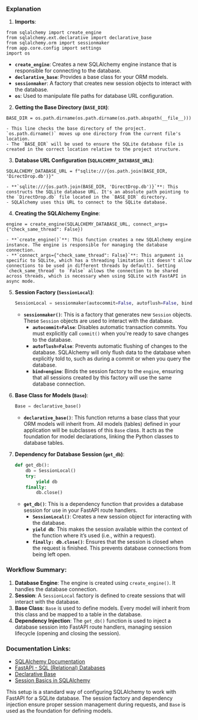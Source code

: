 
### Explanation

1. **Imports**:

```
from sqlalchemy import create_engine
from sqlalchemy.ext.declarative import declarative_base
from sqlalchemy.orm import sessionmaker
from app.core.config import settings
import os

```

- **`create_engine`**: Creates a new SQLAlchemy engine instance that is responsible for connecting to the database.
- **`declarative_base`**: Provides a base class for your ORM models.
- **`sessionmaker`**: A factory that creates new session objects to interact with the database.
- **`os`**: Used to manipulate file paths for database URL configuration.
2. **Getting the Base Directory (`BASE_DIR`)**:
    
```
BASE_DIR = os.path.dirname(os.path.dirname(os.path.abspath(__file__)))

```
    
    - This line checks the base directory of the project. `os.path.dirname()` moves up one directory from the current file's location.
    - The `BASE_DIR` will be used to ensure the SQLite database file is created in the correct location relative to the project structure.
3. **Database URL Configuration (`SQLALCHEMY_DATABASE_URL`)**:
    
```
SQLALCHEMY_DATABASE_URL = f"sqlite:///{os.path.join(BASE_DIR, 'DirectDrop.db')}"

```
    
    - **`sqlite:///{os.path.join(BASE_DIR, 'DirectDrop.db')}`**: This constructs the SQLite database URL. It's an absolute path pointing to the `DirectDrop.db` file located in the `BASE_DIR` directory.
    - SQLAlchemy uses this URL to connect to the SQLite database.
4. **Creating the SQLAlchemy Engine**:
    
```
engine = create_engine(SQLALCHEMY_DATABASE_URL, connect_args={"check_same_thread": False})

```
    
    - **`create_engine()`**: This function creates a new SQLAlchemy engine instance. The engine is responsible for managing the database connection.
    - **`connect_args={"check_same_thread": False}`**: This argument is specific to SQLite, which has a threading limitation (it doesn't allow connections to be used in different threads by default). Setting `check_same_thread` to `False` allows the connection to be shared across threads, which is necessary when using SQLite with FastAPI in async mode.
5. **Session Factory (`SessionLocal`)**:
    
    ```python
    SessionLocal = sessionmaker(autocommit=False, autoflush=False, bind=engine)
    
    ```
    
    - **`sessionmaker()`**: This is a factory that generates new `Session` objects. These `Session` objects are used to interact with the database.
        - **`autocommit=False`**: Disables automatic transaction commits. You must explicitly call `commit()` when you're ready to save changes to the database.
        - **`autoflush=False`**: Prevents automatic flushing of changes to the database. SQLAlchemy will only flush data to the database when explicitly told to, such as during a commit or when you query the database.
        - **`bind=engine`**: Binds the session factory to the `engine`, ensuring that all sessions created by this factory will use the same database connection.
6. **Base Class for Models (`Base`)**:
    
    ```python
    Base = declarative_base()
    
    ```
    
    - **`declarative_base()`**: This function returns a base class that your ORM models will inherit from. All models (tables) defined in your application will be subclasses of this `Base` class. It acts as the foundation for model declarations, linking the Python classes to database tables.
7. **Dependency for Database Session (`get_db`)**:
    
    ```python
    def get_db():
        db = SessionLocal()
        try:
            yield db
        finally:
            db.close()
    
    ```
    
    - **`get_db()`**: This is a dependency function that provides a database session for use in your FastAPI route handlers.
        - **`SessionLocal()`**: Creates a new session object for interacting with the database.
        - **`yield db`**: This makes the session available within the context of the function where it’s used (i.e., within a request).
        - **`finally: db.close()`**: Ensures that the session is closed when the request is finished. This prevents database connections from being left open.

### Workflow Summary:

1. **Database Engine**: The engine is created using `create_engine()`. It handles the database connection.
2. **Session**: A `SessionLocal` factory is defined to create sessions that will interact with the database.
3. **Base Class**: `Base` is used to define models. Every model will inherit from this class and be mapped to a table in the database.
4. **Dependency Injection**: The `get_db()` function is used to inject a database session into FastAPI route handlers, managing session lifecycle (opening and closing the session).

### Documentation Links:

- [SQLAlchemy Documentation](https://docs.sqlalchemy.org/en/14/core/engines.html)
- [FastAPI - SQL (Relational) Databases](https://fastapi.tiangolo.com/tutorial/sql-databases/)
- [Declarative Base](https://docs.sqlalchemy.org/en/14/orm/extensions/declarative/basic_use.html)
- [Session Basics in SQLAlchemy](https://docs.sqlalchemy.org/en/14/orm/session_basics.html)

This setup is a standard way of configuring SQLAlchemy to work with FastAPI for a SQLite database. The session factory and dependency injection ensure proper session management during requests, and `Base` is used as the foundation for defining models.